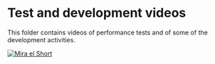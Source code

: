 # Test and development videos

This folder contains videos of performance tests and of some of the development activities.

[![Mira el Short](https://img.youtube.com/vi/gj_roj9W8ns/0.jpg)](https://youtube.com/shorts/gj_roj9W8ns?si=zBoTmN9E5M9-RdPO)

